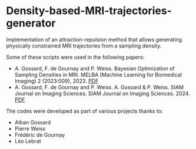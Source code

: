 # Density-based-MRI-trajectories-generator
Implementation of an attraction-repulsion method that allows generating physically constrained MRI trajectories from a sampling density.

Some of these scripts were used in the following papers:
- A. Gossard, F. de Gournay and P. Weiss. Bayesian Optimization of Sampling Densities in MRI. MELBA (Machine Learning for Biomedical Imaging) 2 (2023:009), 2023. [PDF](https://arxiv.org/pdf/2209.07170.pdf)
- A. Gossard, F. de Gournay and P. Weiss. A. Gossard & P. Weiss. SIAM Journal on Imaging Sciences. SIAM Journal on Imaging Sciences. 2024. [PDF](https://hal.science/hal-03585120/document)

The codes were developed as part of various projects thanks to:
- Alban Gossard
- Pierre Weiss
- Frédéric de Gournay
- Léo Lebrat
